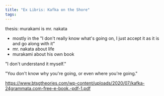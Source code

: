 ```yaml
---
title: "Ex Libris: Kafka on the Shore"
tags:
---
```


thesis: murakami is mr. nakata
 - mostly in the "I don't really know what's going on, I just accept it as it is and go along with it"
 - mr. nakata about life
 - murakami about his own book

"I don't understand it myself."

"You don't know why you're going, or even where you're going."

https://www.btsgtheories.com/wp-content/uploads/2020/07/kafka-24grammata.com-free-e-book.-pdf-1.pdf